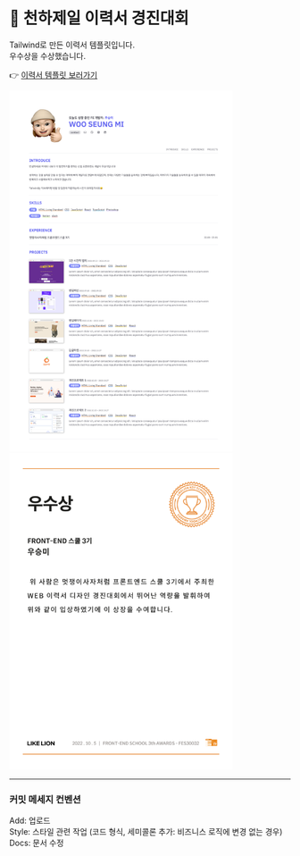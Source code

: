 # 🎉 천하제일 이력서 경진대회

Tailwind로 만든 이력서 템플릿입니다.  
우수상을 수상했습니다.

👉  [이력서 템플릿 보러가기](https://wseungmi.github.io/tailwind-css-resume/)   

<img src="readme-img/wsm_resume.png" width="400px"> 
<img src="images/excellence_prize.png" width="400px">

<hr>

### 커밋 메세지 컨벤션
Add: 업로드    
Style: 스타일 관련 작업 (코드 형식, 세미콜론 추가: 비즈니스 로직에 변경 없는 경우)   
Docs: 문서 수정
